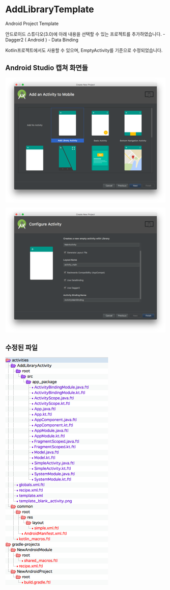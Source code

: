 # AddLibraryTemplate
Android Project Template

안드로이드 스튜디오(3.0)에 아래 내용을 선택할 수 있는 프로젝트를 추가하였습니다. 
	- Dagger2 ( Android ) 
	- Data Binding

Kotlin프로젝트에서도 사용할 수 있으며, EmptyActivity를 기준으로 수정되었습니다. 

## Android Studio 캡쳐 화면들
![alt text](capture/activity_choice_screen.png "Activity 선택 화면")

![alt text](capture/configure_activity_screen.png "Activity 설정 화면")

## 수정된 파일
![alt text](capture/modified_files.png "수정된 파일")
